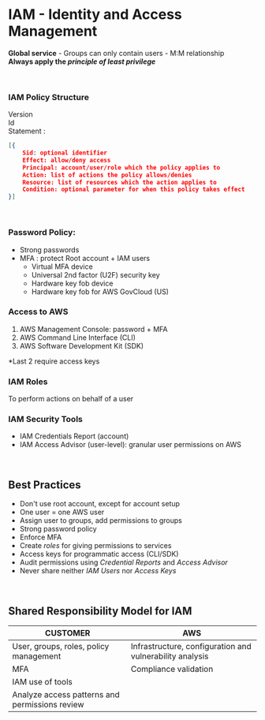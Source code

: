 <h1>IAM - Identity and Access Management</h1>
<p><strong>Global service</strong> - Groups can only contain users - M:M relationship</br>
<strong>Always apply the <em>principle of least privilege</em></strong></p>
</br>

<h3>IAM Policy Structure</h3>
Version</br>
Id</br>
Statement :

```json
[{
    Sid: optional identifier
    Effect: allow/deny access
    Principal: account/user/role which the policy applies to
    Action: list of actions the policy allows/denies
    Resource: list of resources which the action applies to
    Condition: optional parameter for when this policy takes effect
}]

```

</br>

<h3>Password Policy:</h3>
<ul>
    <li>Strong passwords</li>
    <li>MFA : protect Root account + IAM users
        <ul>
            <li>Virtual MFA device</li>
            <li>Universal 2nd factor (U2F) security key</li>
            <li>Hardware key fob device</li>
            <li>Hardware key fob for AWS GovCloud (US)</li>
        </ul>
    </li>
</ul>

<h3>Access to AWS</h3>
<ol>
    <li>AWS Management Console: password + MFA</li>
    <li>AWS Command Line Interface (CLI)</li>
    <li>AWS Software Development Kit (SDK)</li>
</ol>
*Last 2 require access keys
</br>

<h3>IAM Roles</h3>
To perform actions on behalf of a user
</br>

<h3>IAM Security Tools</h3>
<ul>
    <li>IAM Credentials Report (account)</li>
    <li>IAM Access Advisor (user-level): granular user permissions on AWS</li>
</ul>
</br>

<h2>Best Practices</h2>
<ul>
    <li>Don't use root account, except for account setup</li>
    <li>One user = one AWS user</li>
    <li>Assign user to groups, add permissions to groups</li>
    <li>Strong password policy</li>
    <li>Enforce MFA</li>
    <li>Create <i>roles</i> for giving permissions to services</li>
    <li>Access keys for programmatic access (CLI/SDK)</li>
    <li>Audit permissions using <i>Credential Reports</i> and <i>Access Advisor</i></li>
    <li>Never share neither <i>IAM Users</i> nor <i>Access Keys</i></li>
</ul>
</br>

<h2>Shared Responsibility Model for IAM</h2>

| CUSTOMER  | AWS  |
| --------  | ---  |
| User, groups, roles, policy management | Infrastructure, configuration and vulnerability analysis |
| MFA | Compliance validation |
| IAM use of tools | |
| Analyze access patterns and permissions review | |

